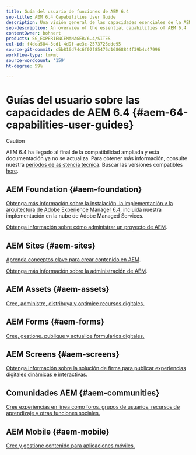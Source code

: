 ```yaml
---
title: Guía del usuario de funciones de AEM 6.4
seo-title: AEM 6.4 Capabilities User Guide
description: Una visión general de las capacidades esenciales de la AEM 6.4
seo-description: An overview of the essential capabilities of AEM 6.4
contentOwner: bohnert
products: SG_EXPERIENCEMANAGER/6.4/SITES
exl-id: f4dea584-3cd1-4d9f-ae3c-2573726dde95
source-git-commit: c5b816d74c6f02f85476d16868844f39b4c47996
workflow-type: tm+mt
source-wordcount: '159'
ht-degree: 59%

---
```


# Guías del usuario sobre las capacidades de AEM 6.4 {#aem-64-capabilities-user-guides}

>[!CAUTION]
>
>AEM 6.4 ha llegado al final de la compatibilidad ampliada y esta documentación ya no se actualiza. Para obtener más información, consulte nuestra [períodos de asistencia técnica](https://helpx.adobe.com/es/support/programs/eol-matrix.html). Buscar las versiones compatibles [here](https://experienceleague.adobe.com/docs/).

## AEM Foundation {#aem-foundation}

[Obtenga más información sobre la instalación, la implementación y la arquitectura de Adobe Experience Manager 6.4](/help/sites-deploying/home.md), incluida nuestra implementación en la nube de Adobe Managed Services.

[Obtenga información sobre cómo administrar un proyecto de AEM](/help/managing/home.md).

## AEM Sites {#aem-sites}

[Aprenda conceptos clave para crear contenido en AEM](/help/sites-authoring/home.md).

[Obtenga más información sobre la administración de AEM](/help/sites-administering/home.md).

## AEM Assets {#aem-assets}

[Cree, administre, distribuya y optimice recursos digitales.](/help/assets/home.md)

## AEM Forms {#aem-forms}

[Cree, gestione, publique y actualice formularios digitales.](/help/forms/home.md)

## AEM Screens {#aem-screens}

[Obtenga información sobre la solución de firma para publicar experiencias digitales dinámicas e interactivas.](https://experienceleague.adobe.com/docs/experience-manager-screens/user-guide/aem-screens-introduction.html?lang=es)

## Comunidades AEM {#aem-communities}

[Cree experiencias en línea como foros, grupos de usuarios, recursos de aprendizaje y otras funciones sociales.](/help/communities/home.md)

## AEM Mobile {#aem-mobile}

[Cree y gestione contenido para aplicaciones móviles.](/help/mobile/home.md)
